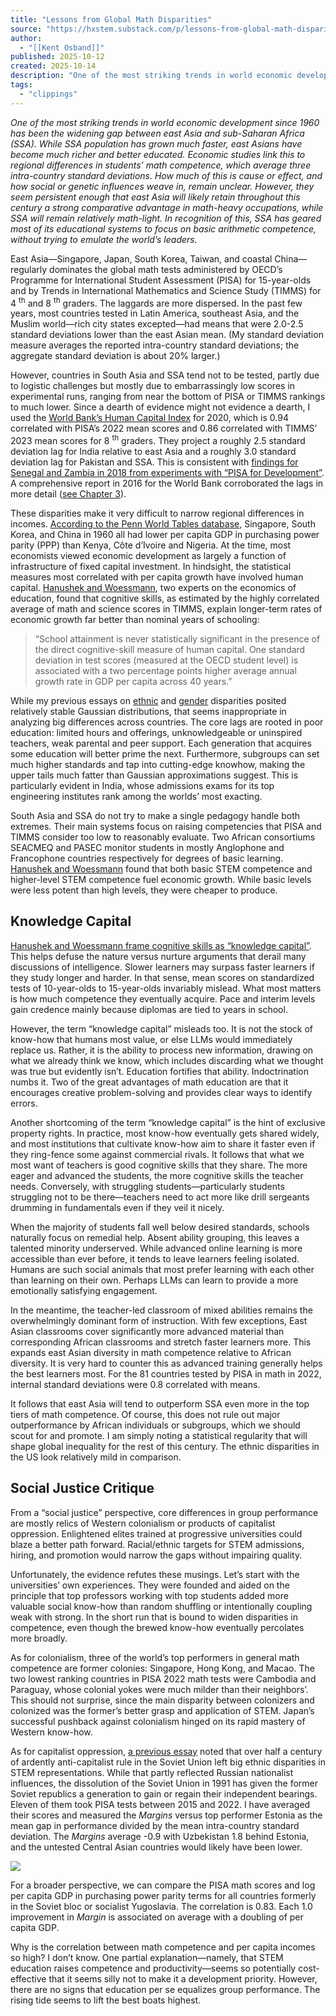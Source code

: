 ```yaml
---
title: "Lessons from Global Math Disparities"
source: "https://hxstem.substack.com/p/lessons-from-global-math-disparities?publication_id=618970&post_id=175473888&isFreemail=true&r=7br8e&triedRedirect=true"
author:
  - "[[Kent Osband]]"
published: 2025-10-12
created: 2025-10-14
description: "One of the most striking trends in world economic development since 1960 has been the widening gap between east Asia and sub-Saharan Africa (SSA)."
tags:
  - "clippings"
---
```

*One of the most striking trends in world economic development since 1960 has been the widening gap between east Asia and sub-Saharan Africa (SSA). While SSA population has grown much faster, east Asians have become much richer and better educated. Economic studies link this to regional differences in students’ math competence, which average three intra-country standard deviations. How much of this is cause or effect, and how social or genetic influences weave in, remain unclear. However, they seem persistent enough that east Asia will likely retain throughout this century a strong comparative advantage in math-heavy occupations, while SSA will remain relatively math-light. In recognition of this, SSA has geared most of its educational systems to focus on basic arithmetic competence, without trying to emulate the world’s leaders.*

East Asia—Singapore, Japan, South Korea, Taiwan, and coastal China—regularly dominates the global math tests administered by OECD’s Programme for International Student Assessment (PISA) for 15-year-olds and by Trends in International Mathematics and Science Study (TIMMS) for 4 <sup>th</sup> and 8 <sup>th</sup> graders. The laggards are more dispersed. In the past few years, most countries tested in Latin America, southeast Asia, and the Muslim world—rich city states excepted—had means that were 2.0-2.5 standard deviations lower than the east Asian mean. (My standard deviation measure averages the reported intra-country standard deviations; the aggregate standard deviation is about 20% larger.)

However, countries in South Asia and SSA tend not to be tested, partly due to logistic challenges but mostly due to embarrassingly low scores in experimental runs, ranging from near the bottom of PISA or TIMMS rankings to much lower. Since a dearth of evidence might not evidence a dearth, I used the [World Bank’s Human Capital Index](https://data.worldbank.org/indicator/HD.HCI.OVRL?cid=GGH_e_hcpexternal_en_ext) for 2020, which is 0.94 correlated with PISA’s 2022 mean scores and 0.86 correlated with TIMMS’ 2023 mean scores for 8 <sup>th</sup> graders. They project a roughly 2.5 standard deviation lag for India relative to east Asia and a roughly 3.0 standard deviation lag for Pakistan and SSA. This is consistent with [findings for Senegal and Zambia in 2018 from experiments with “PISA for Development”](https://blogs.worldbank.org/en/education/pisa-development-milestone-road-better-learning-outcomes). A comprehensive report in 2016 for the World Bank corroborated the lags in more detail ([see Chapter 3](https://openknowledge.worldbank.org/entities/publication/0189b507-44cb-5b0b-afa7-bebbb9fc7713)).

These disparities make it very difficult to narrow regional differences in incomes. [According to the Penn World Tables database](https://www.rug.nl/ggdc/productivity/pwt/?lang=en), Singapore, South Korea, and China in 1960 all had lower per capita GDP in purchasing power parity (PPP) than Kenya, Côte d’Ivoire and Nigeria. At the time, most economists viewed economic development as largely a function of infrastructure of fixed capital investment. In hindsight, the statistical measures most correlated with per capita growth have involved human capital. [Hanushek and Woessmann](https://www.researchgate.net/publication/23779402_Do_Better_Schools_Lead_to_More_Growth_Cognitive_Skills_Economic_Outcomes_and_Causation), two experts on the economics of education, found that cognitive skills, as estimated by the highly correlated average of math and science scores in TIMMS, explain longer-term rates of economic growth far better than nominal years of schooling:

> “School attainment is never statistically significant in the presence of the direct cognitive-skill measure of human capital. One standard deviation in test scores (measured at the OECD student level) is associated with a two percentage points higher average annual growth rate in GDP per capita across 40 years.”

While my previous essays on [ethnic](https://hxstem.substack.com/p/disparate-impacts-in-two-sports) and [gender](https://hxstem.substack.com/p/international-gender-disparities) disparities posited relatively stable Gaussian distributions, that seems inappropriate in analyzing big differences across countries. The core lags are rooted in poor education: limited hours and offerings, unknowledgeable or uninspired teachers, weak parental and peer support. Each generation that acquires some education will better prime the next. Furthermore, subgroups can set much higher standards and tap into cutting-edge knowhow, making the upper tails much fatter than Gaussian approximations suggest. This is particularly evident in India, whose admissions exams for its top engineering institutes rank among the worlds’ most exacting.

South Asia and SSA do not try to make a single pedagogy handle both extremes. Their main systems focus on raising competencies that PISA and TIMMS consider too low to reasonably evaluate. Two African consortiums SEACMEQ and PASEC monitor students in mostly Anglophone and Francophone countries respectively for degrees of basic learning. [Hanushek and Woessmann](https://www.researchgate.net/publication/23779402_Do_Better_Schools_Lead_to_More_Growth_Cognitive_Skills_Economic_Outcomes_and_Causation) found that both basic STEM competence and higher-level STEM competence fuel economic growth. While basic levels were less potent than high levels, they were cheaper to produce.

## Knowledge Capital

[Hanushek and Woessmann frame cognitive skills as “knowledge capital”](https://mitpress.mit.edu/9780262548953/the-knowledge-capital-of-nations/). This helps defuse the nature versus nurture arguments that derail many discussions of intelligence. Slower learners may surpass faster learners if they study longer and harder. In that sense, mean scores on standardized tests of 10-year-olds to 15-year-olds invariably mislead. What most matters is how much competence they eventually acquire. Pace and interim levels gain credence mainly because diplomas are tied to years in school.

However, the term “knowledge capital” misleads too. It is not the stock of know-how that humans most value, or else LLMs would immediately replace us. Rather, it is the ability to process new information, drawing on what we already think we know, which includes discarding what we thought was true but evidently isn’t. Education fortifies that ability. Indoctrination numbs it. Two of the great advantages of math education are that it encourages creative problem-solving and provides clear ways to identify errors.

Another shortcoming of the term “knowledge capital” is the hint of exclusive property rights. In practice, most know-how eventually gets shared widely, and most institutions that cultivate know-how aim to share it faster even if they ring-fence some against commercial rivals. It follows that what we most want of teachers is good cognitive skills that they share. The more eager and advanced the students, the more cognitive skills the teacher needs. Conversely, with struggling students—particularly students struggling not to be there—teachers need to act more like drill sergeants drumming in fundamentals even if they veil it nicely.

When the majority of students fall well below desired standards, schools naturally focus on remedial help. Absent ability grouping, this leaves a talented minority underserved. While advanced online learning is more accessible than ever before, it tends to leave learners feeling isolated. Humans are such social animals that most prefer learning with each other than learning on their own. Perhaps LLMs can learn to provide a more emotionally satisfying engagement.

In the meantime, the teacher-led classroom of mixed abilities remains the overwhelmingly dominant form of instruction. With few exceptions, East Asian classrooms cover significantly more advanced material than corresponding African classrooms and stretch faster learners more. This expands east Asian diversity in math competence relative to African diversity. It is very hard to counter this as advanced training generally helps the best learners most. For the 81 countries tested by PISA in math in 2022, internal standard deviations were 0.8 correlated with means.

It follows that east Asia will tend to outperform SSA even more in the top tiers of math competence. Of course, this does not rule out major outperformance by African individuals or subgroups, which we should scout for and promote. I am simply noting a statistical regularity that will shape global inequality for the rest of this century. The ethnic disparities in the US look relatively mild in comparison.

## Social Justice Critique

From a “social justice” perspective, core differences in group performance are mostly relics of Western colonialism or products of capitalist oppression. Enlightened elites trained at progressive universities could blaze a better path forward. Racial/ethnic targets for STEM admissions, hiring, and promotion would narrow the gaps without impairing quality.

Unfortunately, the evidence refutes these musings. Let’s start with the universities’ own experiences. They were founded and aided on the principle that top professors working with top students added more valuable social know-how than random shuffling or intentionally coupling weak with strong. In the short run that is bound to widen disparities in competence, even though the brewed know-how eventually percolates more broadly.

As for colonialism, three of the world’s top performers in general math competence are former colonies: Singapore, Hong Kong, and Macao. The two lowest ranking countries in PISA 2022 math tests were Cambodia and Paraguay, whose colonial yokes were much milder than their neighbors’. This should not surprise, since the main disparity between colonizers and colonized was the former’s better grasp and application of STEM. Japan’s successful pushback against colonialism hinged on its rapid mastery of Western know-how.

As for capitalist oppression, [a previous essay](https://hxstem.substack.com/p/soviet-lessons-on-ethnic-disparities) noted that over half a century of ardently anti-capitalist rule in the Soviet Union left big ethnic disparities in STEM representations. While that partly reflected Russian nationalist influences, the dissolution of the Soviet Union in 1991 has given the former Soviet republics a generation to gain or regain their independent bearings. Eleven of them took PISA tests between 2015 and 2022. I have averaged their scores and measured the *Margins* versus top performer Estonia as the mean gap in performance divided by the mean intra-country standard deviation. The *Margins* average -0.9 with Uzbekistan 1.8 behind Estonia, and the untested Central Asian countries would likely have been lower.

![](https://substackcdn.com/image/fetch/$s_!RF2E!,w_424,c_limit,f_webp,q_auto:good,fl_progressive:steep/https%3A%2F%2Fsubstack-post-media.s3.amazonaws.com%2Fpublic%2Fimages%2F94eab1d4-158d-47d5-884d-f6411434f2b7_430x316.png)

For a broader perspective, we can compare the PISA math scores and log per capita GDP in purchasing power parity terms for all countries formerly in the Soviet bloc or socialist Yugoslavia. The correlation is 0.83. Each 1.0 improvement in *Margin* is associated on average with a doubling of per capita GDP.

Why is the correlation between math competence and per capita incomes so high? I don’t know. One partial explanation—namely, that STEM education raises competence and productivity—seems so potentially cost-effective that it seems silly not to make it a development priority. However, there are no signs that education per se equalizes group performance. The rising tide seems to lift the best boats highest.